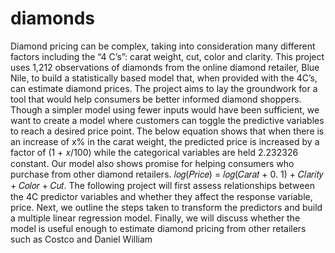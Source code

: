# diamonds

Diamond pricing can be complex, taking into consideration many different factors
including the “4 C’s”: carat weight, cut, color and clarity. This project uses 1,212 observations of
diamonds from the online diamond retailer, Blue Nile, to build a statistically based model that,
when provided with the 4C’s, can estimate diamond prices. The project aims to lay the
groundwork for a tool that would help consumers be better informed diamond shoppers.
Though a simpler model using fewer inputs would have been sufficient, we want to create
a model where customers can toggle the predictive variables to reach a desired price point. The
below equation shows that when there is an increase of x% in the carat weight, the predicted
price is increased by a factor of (1 + 𝑥/100) while the categorical variables are held 2.232326
constant. Our model also shows promise for helping consumers who purchase from other
diamond retailers.
𝑙𝑜𝑔(𝑃𝑟𝑖𝑐𝑒) = 𝑙𝑜𝑔(𝐶𝑎𝑟𝑎𝑡 + 0. 1) + 𝐶𝑙𝑎𝑟𝑖𝑡𝑦 + 𝐶𝑜𝑙𝑜𝑟 + 𝐶𝑢𝑡.
The following project will first assess relationships between the 4C predictor variables and
whether they affect the response variable, price. Next, we outline the steps taken to transform the
predictors and build a multiple linear regression model. Finally, we will discuss whether the
model is useful enough to estimate diamond pricing from other retailers such as Costco and
Daniel William
